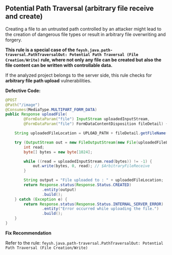 ## Potential Path Traversal (arbitrary file receive and create)

Creating a file to an untrusted path controlled by an attacker might lead to the creation of dangerous file types or result in arbitrary file overwriting and forgery.

**This rule is a special case of the `feysh.java.path-traversal.PathTraversalOut: Potential Path Traversal (File Creation/Write)` rule, where not only any file can be created but also the file content can be written with controllable data.**

If the analyzed project belongs to the server side, this rule checks for **arbitrary file path upload** vulnerabilities.

**Defective Code:**

```java
@POST
@Path("/image")
@Consumes(MediaType.MULTIPART_FORM_DATA)
public Response uploadFile(
        @FormDataParam("file") InputStream uploadedInputStream,
        @FormDataParam("file") FormDataContentDisposition fileDetail) {

    String uploadedFileLocation = UPLOAD_PATH + fileDetail.getFileName();

    try (OutputStream out = new FileOutputStream(new File(uploadedFileLocation))) {
        int read;
        byte[] bytes = new byte[1024];

        while ((read = uploadedInputStream.read(bytes)) != -1) {
            out.write(bytes, 0, read); // $ArbitraryFileReceive
        }

        String output = "File uploaded to : " + uploadedFileLocation;
        return Response.status(Response.Status.CREATED)
                .entity(output)
                .build();
    } catch (Exception e) {
        return Response.status(Response.Status.INTERNAL_SERVER_ERROR)
                .entity("Error occurred while uploading the file.")
                .build();
    }
}
```


**Fix Recommendation**

Refer to the rule: `feysh.java.path-traversal.PathTraversalOut: Potential Path Traversal (File Creation/Write)`